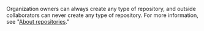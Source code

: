 Organization owners can always create any type of repository, and outside collaborators can never create any type of repository. For more information, see "[About repositories](/repositories/creating-and-managing-repositories/about-repositories#about-repository-visibility)."
